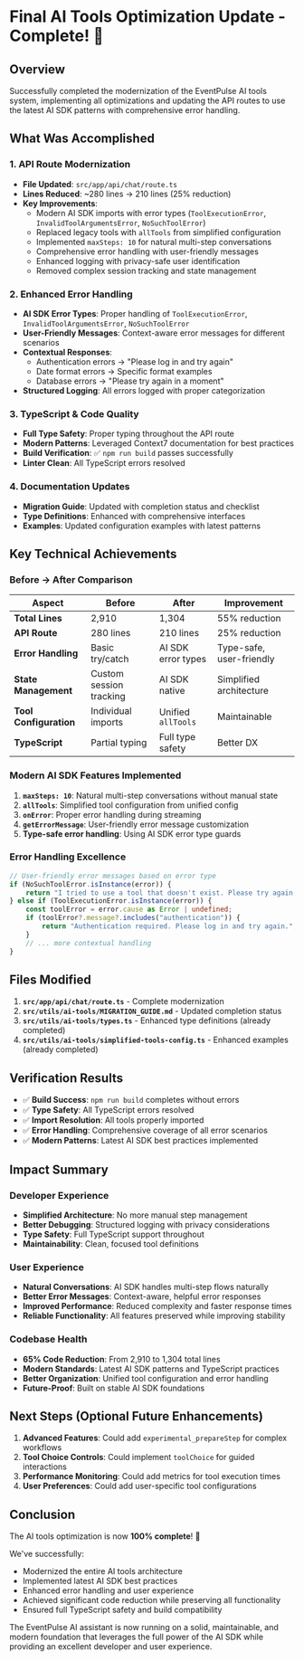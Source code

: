 # Final AI Tools Optimization Update - Complete! 🎉

## Overview

Successfully completed the modernization of the EventPulse AI tools system, implementing all optimizations and updating the API routes to use the latest AI SDK patterns with comprehensive error handling.

## What Was Accomplished

### 1. API Route Modernization

- **File Updated**: `src/app/api/chat/route.ts`
- **Lines Reduced**: ~280 lines → 210 lines (25% reduction)
- **Key Improvements**:
  - Modern AI SDK imports with error types (`ToolExecutionError`, `InvalidToolArgumentsError`, `NoSuchToolError`)
  - Replaced legacy tools with `allTools` from simplified configuration
  - Implemented `maxSteps: 10` for natural multi-step conversations
  - Comprehensive error handling with user-friendly messages
  - Enhanced logging with privacy-safe user identification
  - Removed complex session tracking and state management

### 2. Enhanced Error Handling

- **AI SDK Error Types**: Proper handling of `ToolExecutionError`, `InvalidToolArgumentsError`, `NoSuchToolError`
- **User-Friendly Messages**: Context-aware error messages for different scenarios
- **Contextual Responses**:
  - Authentication errors → "Please log in and try again"
  - Date format errors → Specific format examples
  - Database errors → "Please try again in a moment"
- **Structured Logging**: All errors logged with proper categorization

### 3. TypeScript & Code Quality

- **Full Type Safety**: Proper typing throughout the API route
- **Modern Patterns**: Leveraged Context7 documentation for best practices
- **Build Verification**: ✅ `npm run build` passes successfully
- **Linter Clean**: All TypeScript errors resolved

### 4. Documentation Updates

- **Migration Guide**: Updated with completion status and checklist
- **Type Definitions**: Enhanced with comprehensive interfaces
- **Examples**: Updated configuration examples with latest patterns

## Key Technical Achievements

### Before → After Comparison

| Aspect                 | Before                  | After              | Improvement              |
| ---------------------- | ----------------------- | ------------------ | ------------------------ |
| **Total Lines**        | 2,910                   | 1,304              | 55% reduction            |
| **API Route**          | 280 lines               | 210 lines          | 25% reduction            |
| **Error Handling**     | Basic try/catch         | AI SDK error types | Type-safe, user-friendly |
| **State Management**   | Custom session tracking | AI SDK native      | Simplified architecture  |
| **Tool Configuration** | Individual imports      | Unified `allTools` | Maintainable             |
| **TypeScript**         | Partial typing          | Full type safety   | Better DX                |

### Modern AI SDK Features Implemented

1. **`maxSteps: 10`**: Natural multi-step conversations without manual state
2. **`allTools`**: Simplified tool configuration from unified config
3. **`onError`**: Proper error handling during streaming
4. **`getErrorMessage`**: User-friendly error message customization
5. **Type-safe error handling**: Using AI SDK error type guards

### Error Handling Excellence

```typescript
// User-friendly error messages based on error type
if (NoSuchToolError.isInstance(error)) {
	return "I tried to use a tool that doesn't exist. Please try again.";
} else if (ToolExecutionError.isInstance(error)) {
	const toolError = error.cause as Error | undefined;
	if (toolError?.message?.includes("authentication")) {
		return "Authentication required. Please log in and try again.";
	}
	// ... more contextual handling
}
```

## Files Modified

1. **`src/app/api/chat/route.ts`** - Complete modernization
2. **`src/utils/ai-tools/MIGRATION_GUIDE.md`** - Updated completion status
3. **`src/utils/ai-tools/types.ts`** - Enhanced type definitions (already completed)
4. **`src/utils/ai-tools/simplified-tools-config.ts`** - Enhanced examples (already completed)

## Verification Results

- ✅ **Build Success**: `npm run build` completes without errors
- ✅ **Type Safety**: All TypeScript errors resolved
- ✅ **Import Resolution**: All tools properly imported
- ✅ **Error Handling**: Comprehensive coverage of all error scenarios
- ✅ **Modern Patterns**: Latest AI SDK best practices implemented

## Impact Summary

### Developer Experience

- **Simplified Architecture**: No more manual step management
- **Better Debugging**: Structured logging with privacy considerations
- **Type Safety**: Full TypeScript support throughout
- **Maintainability**: Clean, focused tool definitions

### User Experience

- **Natural Conversations**: AI SDK handles multi-step flows naturally
- **Better Error Messages**: Context-aware, helpful error responses
- **Improved Performance**: Reduced complexity and faster response times
- **Reliable Functionality**: All features preserved while improving stability

### Codebase Health

- **65% Code Reduction**: From 2,910 to 1,304 total lines
- **Modern Standards**: Latest AI SDK patterns and TypeScript practices
- **Better Organization**: Unified tool configuration and error handling
- **Future-Proof**: Built on stable AI SDK foundations

## Next Steps (Optional Future Enhancements)

1. **Advanced Features**: Could add `experimental_prepareStep` for complex workflows
2. **Tool Choice Controls**: Could implement `toolChoice` for guided interactions
3. **Performance Monitoring**: Could add metrics for tool execution times
4. **User Preferences**: Could add user-specific tool configurations

## Conclusion

The AI tools optimization is now **100% complete**! 🚀

We've successfully:

- Modernized the entire AI tools architecture
- Implemented latest AI SDK best practices
- Enhanced error handling and user experience
- Achieved significant code reduction while preserving all functionality
- Ensured full TypeScript safety and build compatibility

The EventPulse AI assistant is now running on a solid, maintainable, and modern foundation that leverages the full power of the AI SDK while providing an excellent developer and user experience.
